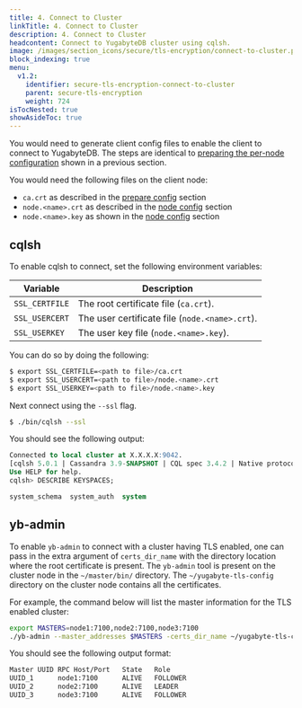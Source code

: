 ```yaml
---
title: 4. Connect to Cluster
linkTitle: 4. Connect to Cluster
description: 4. Connect to Cluster
headcontent: Connect to YugabyteDB cluster using cqlsh.
image: /images/section_icons/secure/tls-encryption/connect-to-cluster.png
block_indexing: true
menu:
  v1.2:
    identifier: secure-tls-encryption-connect-to-cluster
    parent: secure-tls-encryption
    weight: 724
isTocNested: true
showAsideToc: true
---
```


You would need to generate client config files to enable the client to connect to YugabyteDB. The steps are identical to [preparing the per-node configuration](../prepare-nodes/#generate-per-node-config) shown in a previous section.

You would need the following files on the client node:

* `ca.crt` as described in the [prepare config](../prepare-nodes/#generate-root-config) section
* `node.<name>.crt` as described in the [node config](../prepare-nodes/#generate-private-key-for-each-node) section
* `node.<name>.key` as shown in the [node config](../prepare-nodes/#generate-private-key-for-each-node) section

## cqlsh

To enable cqlsh to connect, set the following environment variables:

Variable       | Description                  |
---------------|------------------------------|
`SSL_CERTFILE` | The root certificate file (`ca.crt`). |
`SSL_USERCERT` | The user certificate file  (`node.<name>.crt`). |
`SSL_USERKEY`  | The user key file (`node.<name>.key`).  |


You can do so by doing the following:

```sh
$ export SSL_CERTFILE=<path to file>/ca.crt
$ export SSL_USERCERT=<path to file>/node.<name>.crt
$ export SSL_USERKEY=<path to file>/node.<name>.key
```

Next connect using the `--ssl` flag.

```sh
$ ./bin/cqlsh --ssl
```

You should see the following output:
```sql
Connected to local cluster at X.X.X.X:9042.
[cqlsh 5.0.1 | Cassandra 3.9-SNAPSHOT | CQL spec 3.4.2 | Native protocol v4]
Use HELP for help.
cqlsh> DESCRIBE KEYSPACES;

system_schema  system_auth  system
```

## yb-admin

To enable `yb-admin` to connect with a cluster having TLS enabled, one can pass in the extra argument of `certs_dir_name` with the directory location where the root certificate is present. The `yb-admin` tool is present on the cluster node in the `~/master/bin/` directory. The `~/yugabyte-tls-config` directory on the cluster node contains all the certificates.

For example, the command below will list the master information for the TLS enabled cluster:
```sh
export MASTERS=node1:7100,node2:7100,node3:7100
./yb-admin --master_addresses $MASTERS -certs_dir_name ~/yugabyte-tls-config list_all_masters
```

You should see the following output format:
```sh
Master UUID	RPC Host/Port	State	Role
UUID_1 		node1:7100  	ALIVE 	FOLLOWER
UUID_2		node2:7100     	ALIVE 	LEADER
UUID_3 		node3:7100     	ALIVE 	FOLLOWER
```
